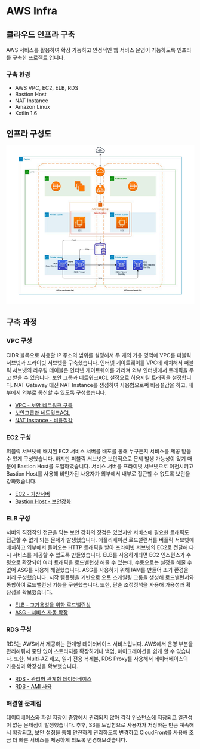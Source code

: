 # AWS Infra

## 클라우드 인프라 구축
AWS 서비스를 활용하여 확장 가능하고 안정적인 웹 서비스 운영이 가능하도록 인프라를 구축한 프로젝트 입니다.

### 구축 환경
- AWS VPC, EC2, ELB, RDS
- Bastion Host
- NAT Instance
- Amazon Linux
- Kotlin 1.6

## 인프라 구성도
![구성도](./img/구성도.png)

## 구축 과정

### VPC 구성

CIDR 블록으로 사용할 IP 주소의 범위를 설정해서 두 개의 가용 영역에 VPC를 퍼블릭 서브넷과 프라이빗 서브넷을 구축했습니다. 인터넷 게이트웨이를 VPC에 배치해서 퍼블릭 서브넷의 라우팅 테이블은 인터넷 게이트웨이를 가리켜 외부 인터넷에서 트래픽을 주고 받을 수 있습니다. 보안 그룹과 네트워크ACL 설정으로 허용시킬 트래픽을 설정합니다. NAT Gateway 대신 NAT Instance를 생성하여 사용함으로써 비용절감을 하고, 내부에서 외부로 통신할 수 있도록 구성했습니다. 

- [VPC - 보안 네트워크 구축](./서버-구축/AWS_VPC/VPC%20보안%20네트워크%20구축.md)
- [보안그룹과 네트워크ACL](./서버-구축/AWS_VPC/보안%20그룹과%20네트워크ACL.md)
- [NAT Instance - 비용절감](./서버-구축/AWS_VPC/NAT%20Instance%20-%20비용절감.md)


### EC2 구성

퍼블릭 서브넷에 배치된 EC2 서비스 서버를 배포를 통해 누구든지 서비스를 제공 받을 수 있게 구성했습니다. 하지만 퍼블릭 서브넷은 보안적으로 문제 발생 가능성이 있기 때문에 Bastion Host를 도입하였습니다. 서비스 서버를 프라이빗 서브넷으로 이전시키고 Bastion Host를 사용해 비인가된 사용자가 외부에서 내부로 접근할 수 없도록 보안을 강화했습니다.

- [EC2 - 가상서버](./서버-구축/AWS_EC2/EC2%20-%20가상서버.md)
- [Bastion Host - 보안강화](./서버-구축/AWS_EC2/Bastion%20Host%20-%20보안강화.md)

### ELB 구성

서버의 직접적인 접근을 막는 보안 강화의 장점은 있었지만 서비스에 필요한 트래픽도 접근할 수 없게 되는 문제가 발생했습니다. 애플리케이션 로드밸런서를 버플릭 서브넷에 배치하고 외부에서 들어오는 HTTP 트래픽을 받아 프라이빗 서브넷의 EC2로 전달해 다시 서비스를 제공할 수 있도록 만들었습니다. ELB를 사용하게되면 EC2 인스턴스가 수평으로 확장되어 여러 트래픽을 로드밸런싱 해줄 수 있는데, 수동으로는 설정을 해줄 수 없어 ASG를 사용해 해결했습니다. ASG를 사용하기 위해 IAM를 만들어 초기 환경을 미리 구성했습니다. 시작 템플릿을 기반으로 오토 스케일링 그룹을 생성해 로드밸런서와 통합하여 로드밸런싱 기능을 구현했습니다. 또한, 단순 조정정책을 사용해 가용성과 확장성을 확보했습니다.

- [ELB - 고가용성을 위한 로드밸런싱](./서버-구축/AWS_ELB/Elastic%20Load%20Balancer%20-%20고가용성을%20위한%20로드밸런싱.md)
- [ASG - 서비스 자동 확장](./서버-구축/AWS_ELB/Auto%20Scaling%20Group%20-%20서비스%20자동%20확장.md)

### RDS 구성

RDS는 AWS에서 제공하는 관계형 데이터베이스 서비스입니다. AWS에서 운영 부분을 관리해줘서 중단 없이 스토리지를 확장하거나 백업, 마이그레이션을 쉽게 할 수 있습니다. 또한, Multi-AZ 배포, 읽기 전용 복제본, RDS Proxy를 사용해서 데이터베이스의 가용성과 확장성을 확보했습니다.

- [RDS - 관리형 관계형 데이터베이스](./서버-구축/AWS_RDS/RDS%20-%20관리형%20관계형%20데이터베이스.md)
- [RDS - AMI 사용](./서버-구축/AWS_RDS/RDS%20-%20AMI%20사용)


### 해결할 문제점

데이터베이스와 파일 저장이 중앙에서 관리되지 않아 각각 인스턴스에 저장되고 일관성이 없는 문제점이 발생했습니다. 추후, S3를 도입함으로 사용자가 저장하는 만큼 계속해서 확장되고, 보안 설정을 통해 안전하게 관리하도록 변경하고 CloudFront를 사용해 조금 더 빠른 서비스를 제공하게 되도록 변경해보겠습니다.